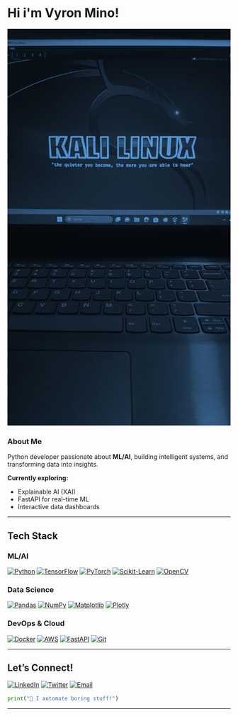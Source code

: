 #  Hi i'm Vyron Mino!
![kali](./kali.jpeg)  
### **About Me**  
Python developer passionate about **ML/AI**, building intelligent systems, and transforming data into insights.  

**Currently exploring:**  
- Explainable AI (XAI)  
- FastAPI for real-time ML  
- Interactive data dashboards  

---

## **Tech Stack**  

### **ML/AI**  
[![Python](https://img.shields.io/badge/Python-3776AB?logo=python&logoColor=white)](https://python.org)  [![TensorFlow](https://img.shields.io/badge/TensorFlow-FF6F00?logo=tensorflow&logoColor=white)](https://tensorflow.org)  [![PyTorch](https://img.shields.io/badge/PyTorch-EE4C2C?logo=pytorch&logoColor=white)](https://pytorch.org)  [![Scikit-Learn](https://img.shields.io/badge/scikit--learn-F7931E?logo=scikit-learn&logoColor=white)](https://scikit-learn.org)  [![OpenCV](https://img.shields.io/badge/OpenCV-5C3EE8?logo=opencv&logoColor=white)](https://opencv.org)  

### **Data Science**  
[![Pandas](https://img.shields.io/badge/Pandas-150458?logo=pandas&logoColor=white)](https://pandas.pydata.org)  [![NumPy](https://img.shields.io/badge/NumPy-013243?logo=numpy&logoColor=white)](https://numpy.org)  [![Matplotlib](https://img.shields.io/badge/Matplotlib-11557C?logo=matplotlib&logoColor=white)](https://matplotlib.org)  [![Plotly](https://img.shields.io/badge/Plotly-3F4F75?logo=plotly&logoColor=white)](https://plotly.com)  

### **DevOps & Cloud**  
[![Docker](https://img.shields.io/badge/Docker-2496ED?logo=docker&logoColor=white)](https://docker.com)  [![AWS](https://img.shields.io/badge/AWS-232F3E?logo=amazon-aws&logoColor=white)](https://aws.amazon.com)  [![FastAPI](https://img.shields.io/badge/FastAPI-009688?logo=fastapi&logoColor=white)](https://fastapi.tiangolo.com)  [![Git](https://img.shields.io/badge/Git-F05032?logo=git&logoColor=white)](https://git-scm.com)  

---

## **Let’s Connect!**  
[![LinkedIn](https://img.shields.io/badge/LinkedIn-0077B5?logo=linkedin&logoColor=white)](https://linkedin.com/in/...)  [![Twitter](https://img.shields.io/badge/Twitter-1DA1F2?logo=twitter&logoColor=white)](https://x.com/...)  [![Email](https://img.shields.io/badge/Email-D14836?logo=gmail&logoColor=white)](mailto:...)  

```python
print("👾 I automate boring stuff!")  
```

---


